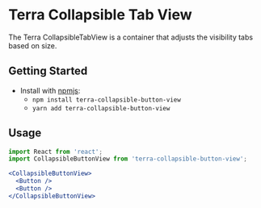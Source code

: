 # Terra Collapsible Tab View

The Terra CollapsibleTabView is a container that adjusts the visibility tabs based on size.

## Getting Started

- Install with [npmjs](https://www.npmjs.com):
  - `npm install terra-collapsible-button-view`
  - `yarn add terra-collapsible-button-view`

## Usage

```jsx
import React from 'react';
import CollapsibleButtonView from 'terra-collapsible-button-view';

<CollapsibleButtonView>
  <Button />
  <Button />
</CollapsibleButtonView>
```

